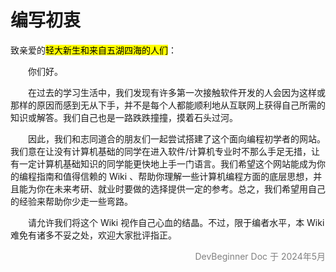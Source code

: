 # 编写初衷

致亲爱的<mark>轻大新生和来自五湖四海的人们</mark>：  

&emsp;&emsp;你们好。  

&emsp;&emsp;在过去的学习生活中，我们发现有许多第一次接触软件开发的人会因为这样或那样的原因而感到无从下手，并不是每个人都能顺利地从互联网上获得自己所需的知识或解答。我们自己也是一路跌跌撞撞，摸着石头过河。  

&emsp;&emsp;因此，我们和志同道合的朋友们一起尝试搭建了这个面向编程初学者的网站。我们意在让没有计算机基础的同学在进入软件/计算机专业时不那么手足无措，让有一定计算机基础知识的同学能更快地上手一门语言。我们希望这个网站能成为你的编程指南和值得信赖的 Wiki 、帮助你理解一些计算机编程方面的底层思想，并且能为你在未来考研、就业时要做的选择提供一定的参考。总之，我们希望用自己的经验来帮助你少走一些弯路。  

&emsp;&emsp;请允许我们将这个 Wiki 视作自己心血的结晶。不过，限于编者水平，本 Wiki 难免有诸多不妥之处，欢迎大家批评指正。  

<div style="text-align: right; color: gray;">
DevBeginner Doc 于 2024年5月
</div>
